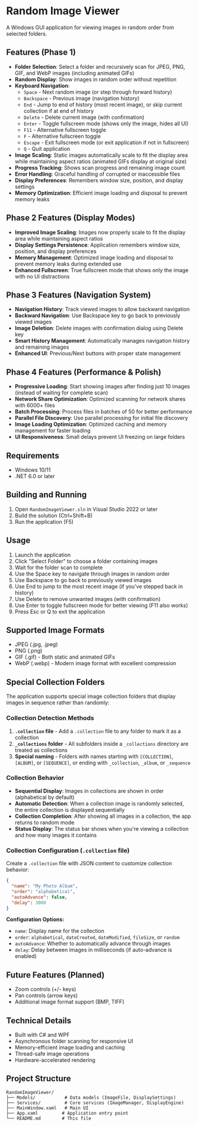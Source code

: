 # Random Image Viewer

A Windows GUI application for viewing images in random order from selected folders.

## Features (Phase 1)

- **Folder Selection**: Select a folder and recursively scan for JPEG, PNG, GIF, and WebP images (including animated GIFs)
- **Random Display**: Show images in random order without repetition
- **Keyboard Navigation**: 
  - `Space` - Next random image (or step through forward history)
  - `Backspace` - Previous image (navigation history)
  - `End` - Jump to end of history (most recent image), or skip current collection if at end of history
  - `Delete` - Delete current image (with confirmation)
  - `Enter` - Toggle fullscreen mode (shows only the image, hides all UI)
  - `F11` - Alternative fullscreen toggle
  - `F` - Alternative fullscreen toggle
  - `Escape` - Exit fullscreen mode (or exit application if not in fullscreen)
  - `Q` - Quit application
- **Image Scaling**: Static images automatically scale to fit the display area while maintaining aspect ratios (animated GIFs display at original size)
- **Progress Tracking**: Shows scan progress and remaining image count
- **Error Handling**: Graceful handling of corrupted or inaccessible files
- **Display Preferences**: Remembers window size, position, and display settings
- **Memory Optimization**: Efficient image loading and disposal to prevent memory leaks

## Phase 2 Features (Display Modes)

- **Improved Image Scaling**: Images now properly scale to fit the display area while maintaining aspect ratios
- **Display Settings Persistence**: Application remembers window size, position, and display preferences
- **Memory Management**: Optimized image loading and disposal to prevent memory leaks during extended use
- **Enhanced Fullscreen**: True fullscreen mode that shows only the image with no UI distractions

## Phase 3 Features (Navigation System)

- **Navigation History**: Track viewed images to allow backward navigation
- **Backward Navigation**: Use Backspace key to go back to previously viewed images
- **Image Deletion**: Delete images with confirmation dialog using Delete key
- **Smart History Management**: Automatically manages navigation history and remaining images
- **Enhanced UI**: Previous/Next buttons with proper state management

## Phase 4 Features (Performance & Polish)

- **Progressive Loading**: Start showing images after finding just 10 images (instead of waiting for complete scan)
- **Network Share Optimization**: Optimized scanning for network shares with 6000+ files
- **Batch Processing**: Process files in batches of 50 for better performance
- **Parallel File Discovery**: Use parallel processing for initial file discovery
- **Image Loading Optimization**: Optimized caching and memory management for faster loading
- **UI Responsiveness**: Small delays prevent UI freezing on large folders

## Requirements

- Windows 10/11
- .NET 6.0 or later

## Building and Running

1. Open `RandomImageViewer.sln` in Visual Studio 2022 or later
2. Build the solution (Ctrl+Shift+B)
3. Run the application (F5)

## Usage

1. Launch the application
2. Click "Select Folder" to choose a folder containing images
3. Wait for the folder scan to complete
4. Use the Space key to navigate through images in random order
5. Use Backspace to go back to previously viewed images
6. Use End to jump to the most recent image (if you've stepped back in history)
7. Use Delete to remove unwanted images (with confirmation)
8. Use Enter to toggle fullscreen mode for better viewing (F11 also works)
9. Press Esc or Q to exit the application

## Supported Image Formats

- JPEG (.jpg, .jpeg)
- PNG (.png)
- GIF (.gif) - Both static and animated GIFs
- WebP (.webp) - Modern image format with excellent compression

## Special Collection Folders

The application supports special image collection folders that display images in sequence rather than randomly:

### Collection Detection Methods

1. **`.collection` file** - Add a `.collection` file to any folder to mark it as a collection
2. **`_collections` folder** - All subfolders inside a `_collections` directory are treated as collections
3. **Special naming** - Folders with names starting with `[COLLECTION]`, `[ALBUM]`, or `[SEQUENCE]`, or ending with `_collection`, `_album`, or `_sequence`

### Collection Behavior

- **Sequential Display**: Images in collections are shown in order (alphabetical by default)
- **Automatic Detection**: When a collection image is randomly selected, the entire collection is displayed sequentially
- **Collection Completion**: After showing all images in a collection, the app returns to random mode
- **Status Display**: The status bar shows when you're viewing a collection and how many images it contains

### Collection Configuration (`.collection` file)

Create a `.collection` file with JSON content to customize collection behavior:

```json
{
  "name": "My Photo Album",
  "order": "alphabetical",
  "autoAdvance": false,
  "delay": 3000
}
```

**Configuration Options:**
- `name`: Display name for the collection
- `order`: `alphabetical`, `dateCreated`, `dateModified`, `fileSize`, or `random`
- `autoAdvance`: Whether to automatically advance through images
- `delay`: Delay between images in milliseconds (if auto-advance is enabled)

## Future Features (Planned)

- Zoom controls (+/- keys)
- Pan controls (arrow keys)
- Additional image format support (BMP, TIFF)

## Technical Details

- Built with C# and WPF
- Asynchronous folder scanning for responsive UI
- Memory-efficient image loading and caching
- Thread-safe image operations
- Hardware-accelerated rendering

## Project Structure

```
RandomImageViewer/
├── Models/           # Data models (ImageFile, DisplaySettings)
├── Services/         # Core services (ImageManager, DisplayEngine)
├── MainWindow.xaml   # Main UI
├── App.xaml         # Application entry point
└── README.md        # This file
```
